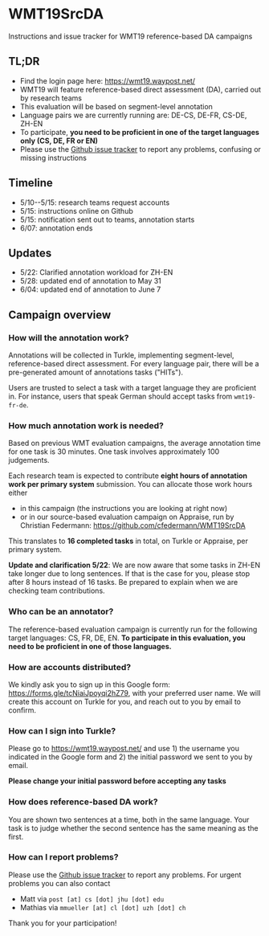# WMT19SrcDA

Instructions and issue tracker for WMT19 reference-based DA campaigns

## TL;DR

- Find the login page here: https://wmt19.waypost.net/
- WMT19 will feature reference-based direct assessment (DA), carried out by research teams
- This evaluation will be based on segment-level annotation
- Language pairs we are currently running are: DE-CS, DE-FR, CS-DE, ZH-EN
- To participate, **you need to be proficient in one of the target languages only (CS, DE, FR or EN)**
- Please use the [Github issue tracker](https://github.com/bricksdont/WMT19RefDA/issues) to report any problems, confusing or missing instructions

## Timeline

- 5/10--5/15: research teams request accounts
- 5/15: instructions online on Github
- 5/15: notification sent out to teams, annotation starts
- 6/07: annotation ends

## Updates

- 5/22: Clarified annotation workload for ZH-EN
- 5/28: updated end of annotation to May 31
- 6/04: updated end of annotation to June 7

## Campaign overview

### How will the annotation work?

Annotations will be collected in Turkle, implementing segment-level,
reference-based direct assessment. For every language pair, there will be a
pre-generated amount of annotations tasks ("HITs").

Users are trusted to select a task with a target language they are proficient in. For instance, users that speak German should accept tasks from `wmt19-fr-de`.

### How much annotation work is needed?

Based on previous WMT evaluation campaigns, the average annotation time for one task is 30 minutes. One task involves approximately 100 judgements.

Each research team is expected to contribute **eight hours of annotation work
per primary system** submission. You can allocate those work hours either

- in this campaign (the instructions you are looking at right now)
- or in our source-based evaluation campaign on Appraise, run by Christian Federmann: https://github.com/cfedermann/WMT19SrcDA

This translates to **16 completed tasks** in total, on Turkle or Appraise, per primary system.

**Update and clarification 5/22**: We are now aware that some tasks in ZH-EN take longer due to long sentences. If that is the case for you, please stop after 8 hours instead of 16 tasks. Be prepared to explain when we are checking team contributions.

### Who can be an annotator?

The reference-based evaluation campaign is currently run for the following target languages: CS, FR, DE, EN. **To participate in this evaluation, you need to be proficient in one of those languages.**

### How are accounts distributed?

We kindly ask you to sign up in this Google form: https://forms.gle/tcNiaiJpoyqi2hZ79, with your preferred user name. We will create this account on Turkle for you, and reach out to you by email to confirm.

### How can I sign into Turkle?

Please go to https://wmt19.waypost.net/ and use 1) the username you indicated in the Google form and 2) the initial password we sent to you by email.

**Please change your initial password before accepting any tasks**

### How does reference-based DA work?

You are shown two sentences at a time, both in the same language. Your task is to judge whether the second sentence has the same meaning as the first.

### How can I report problems?

Please use the [Github issue tracker](https://github.com/bricksdont/WMT19RefDA/issues)
to report any problems. For urgent problems you can also contact

- Matt via `post [at] cs [dot] jhu [dot] edu`
- Mathias via `mmueller [at] cl [dot] uzh [dot] ch`

Thank you for your participation!
